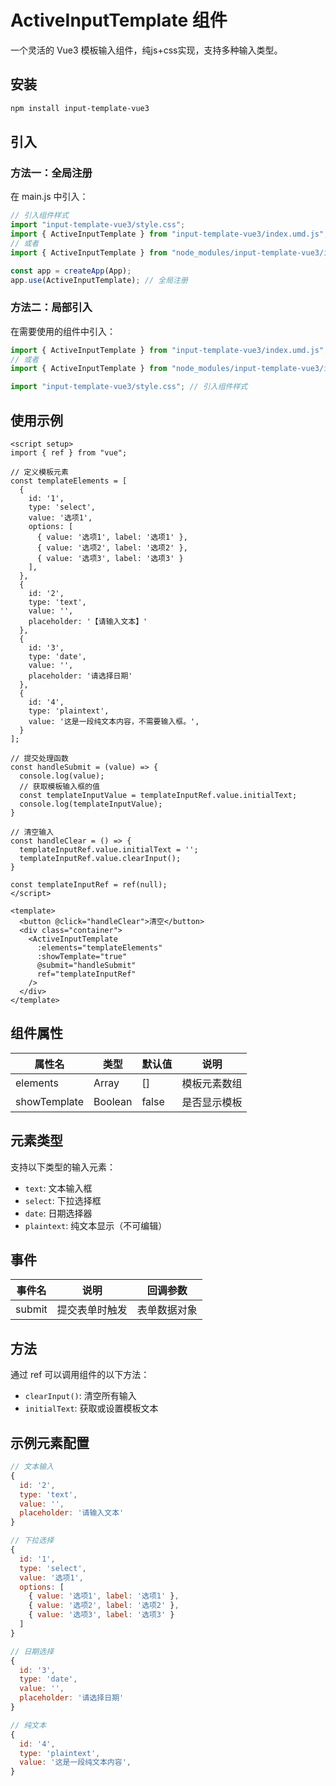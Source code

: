 # ActiveInputTemplate 组件

一个灵活的 Vue3 模板输入组件，纯js+css实现，支持多种输入类型。

## 安装

```bash
npm install input-template-vue3
```

## 引入

### 方法一：全局注册

在 main.js 中引入：

```js
// 引入组件样式
import "input-template-vue3/style.css";
import { ActiveInputTemplate } from "input-template-vue3/index.umd.js";
// 或者
import { ActiveInputTemplate } from "node_modules/input-template-vue3/index.umd.js";

const app = createApp(App);
app.use(ActiveInputTemplate); // 全局注册
```

### 方法二：局部引入

在需要使用的组件中引入：

```js
import { ActiveInputTemplate } from "input-template-vue3/index.umd.js";
// 或者
import { ActiveInputTemplate } from "node_modules/input-template-vue3/index.umd.js";

import "input-template-vue3/style.css"; // 引入组件样式
```

## 使用示例

```vue
<script setup>
import { ref } from "vue";

// 定义模板元素
const templateElements = [
  {
    id: '1',
    type: 'select',
    value: '选项1',
    options: [
      { value: '选项1', label: '选项1' },
      { value: '选项2', label: '选项2' },
      { value: '选项3', label: '选项3' }
    ],
  },
  {
    id: '2',
    type: 'text',
    value: '',
    placeholder: '【请输入文本】'
  },
  {
    id: '3',
    type: 'date',
    value: '',
    placeholder: '请选择日期'
  },
  {
    id: '4',
    type: 'plaintext',
    value: '这是一段纯文本内容，不需要输入框。',
  }
];

// 提交处理函数
const handleSubmit = (value) => {
  console.log(value);
  // 获取模板输入框的值
  const templateInputValue = templateInputRef.value.initialText;
  console.log(templateInputValue);
}

// 清空输入
const handleClear = () => {
  templateInputRef.value.initialText = '';
  templateInputRef.value.clearInput();
}

const templateInputRef = ref(null);
</script>

<template>
  <button @click="handleClear">清空</button>
  <div class="container">
    <ActiveInputTemplate 
      :elements="templateElements" 
      :showTemplate="true" 
      @submit="handleSubmit" 
      ref="templateInputRef"
    />
  </div>
</template>
```

## 组件属性

| 属性名 | 类型 | 默认值 | 说明 |
|--------|------|--------|------|
| elements | Array | [] | 模板元素数组 |
| showTemplate | Boolean | false | 是否显示模板 |

## 元素类型

支持以下类型的输入元素：

- `text`: 文本输入框
- `select`: 下拉选择框
- `date`: 日期选择器
- `plaintext`: 纯文本显示（不可编辑）

## 事件

| 事件名 | 说明 | 回调参数 |
|--------|------|----------|
| submit | 提交表单时触发 | 表单数据对象 |

## 方法

通过 ref 可以调用组件的以下方法：

- `clearInput()`: 清空所有输入
- `initialText`: 获取或设置模板文本

## 示例元素配置

```js
// 文本输入
{
  id: '2',
  type: 'text',
  value: '',
  placeholder: '请输入文本'
}

// 下拉选择
{
  id: '1',
  type: 'select',
  value: '选项1',
  options: [
    { value: '选项1', label: '选项1' },
    { value: '选项2', label: '选项2' },
    { value: '选项3', label: '选项3' }
  ]
}

// 日期选择
{
  id: '3',
  type: 'date',
  value: '',
  placeholder: '请选择日期'
}

// 纯文本
{
  id: '4',
  type: 'plaintext',
  value: '这是一段纯文本内容',
}

```